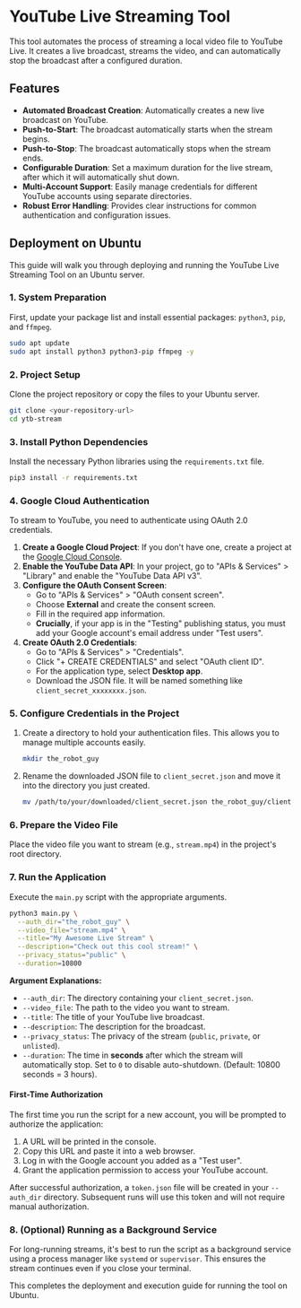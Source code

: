 # YouTube Live Streaming Tool

This tool automates the process of streaming a local video file to YouTube Live. It creates a live broadcast, streams the video, and can automatically stop the broadcast after a configured duration.

## Features

- **Automated Broadcast Creation**: Automatically creates a new live broadcast on YouTube.
- **Push-to-Start**: The broadcast automatically starts when the stream begins.
- **Push-to-Stop**: The broadcast automatically stops when the stream ends.
- **Configurable Duration**: Set a maximum duration for the live stream, after which it will automatically shut down.
- **Multi-Account Support**: Easily manage credentials for different YouTube accounts using separate directories.
- **Robust Error Handling**: Provides clear instructions for common authentication and configuration issues.

## Deployment on Ubuntu

This guide will walk you through deploying and running the YouTube Live Streaming Tool on an Ubuntu server.

### 1. System Preparation

First, update your package list and install essential packages: `python3`, `pip`, and `ffmpeg`.

```bash
sudo apt update
sudo apt install python3 python3-pip ffmpeg -y
```

### 2. Project Setup

Clone the project repository or copy the files to your Ubuntu server.

```bash
git clone <your-repository-url>
cd ytb-stream
```

### 3. Install Python Dependencies

Install the necessary Python libraries using the `requirements.txt` file.

```bash
pip3 install -r requirements.txt
```

### 4. Google Cloud Authentication

To stream to YouTube, you need to authenticate using OAuth 2.0 credentials.

1.  **Create a Google Cloud Project**: If you don't have one, create a project at the [Google Cloud Console](https://console.cloud.google.com/).
2.  **Enable the YouTube Data API**: In your project, go to "APIs & Services" > "Library" and enable the "YouTube Data API v3".
3.  **Configure the OAuth Consent Screen**:
    *   Go to "APIs & Services" > "OAuth consent screen".
    *   Choose **External** and create the consent screen.
    *   Fill in the required app information.
    *   **Crucially**, if your app is in the "Testing" publishing status, you must add your Google account's email address under "Test users".
4.  **Create OAuth 2.0 Credentials**:
    *   Go to "APIs & Services" > "Credentials".
    *   Click "+ CREATE CREDENTIALS" and select "OAuth client ID".
    *   For the application type, select **Desktop app**.
    *   Download the JSON file. It will be named something like `client_secret_xxxxxxxx.json`.

### 5. Configure Credentials in the Project

1.  Create a directory to hold your authentication files. This allows you to manage multiple accounts easily.

    ```bash
    mkdir the_robot_guy
    ```

2.  Rename the downloaded JSON file to `client_secret.json` and move it into the directory you just created.

    ```bash
    mv /path/to/your/downloaded/client_secret.json the_robot_guy/client_secret.json
    ```

### 6. Prepare the Video File

Place the video file you want to stream (e.g., `stream.mp4`) in the project's root directory.

### 7. Run the Application

Execute the `main.py` script with the appropriate arguments.

```bash
python3 main.py \
  --auth_dir="the_robot_guy" \
  --video_file="stream.mp4" \
  --title="My Awesome Live Stream" \
  --description="Check out this cool stream!" \
  --privacy_status="public" \
  --duration=10800
```

**Argument Explanations:**

*   `--auth_dir`: The directory containing your `client_secret.json`.
*   `--video_file`: The path to the video you want to stream.
*   `--title`: The title of your YouTube live broadcast.
*   `--description`: The description for the broadcast.
*   `--privacy_status`: The privacy of the stream (`public`, `private`, or `unlisted`).
*   `--duration`: The time in **seconds** after which the stream will automatically stop. Set to `0` to disable auto-shutdown. (Default: 10800 seconds = 3 hours).

#### First-Time Authorization

The first time you run the script for a new account, you will be prompted to authorize the application:

1.  A URL will be printed in the console.
2.  Copy this URL and paste it into a web browser.
3.  Log in with the Google account you added as a "Test user".
4.  Grant the application permission to access your YouTube account.

After successful authorization, a `token.json` file will be created in your `--auth_dir` directory. Subsequent runs will use this token and will not require manual authorization.

### 8. (Optional) Running as a Background Service

For long-running streams, it's best to run the script as a background service using a process manager like `systemd` or `supervisor`. This ensures the stream continues even if you close your terminal.

This completes the deployment and execution guide for running the tool on Ubuntu.